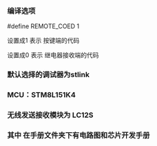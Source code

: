 ### 编译选项

#define REMOTE_COED 1        

设置成1 表示 按键端的代码  

设置成0 表示 继电器接收端的代码





### 默认选择的调试器为stlink





### MCU：STM8L151K4





### 无线发送接收模块为 LC12S



### 其中 在手册文件夹下有电路图和芯片开发手册

